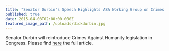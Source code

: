 ```yaml
---
title: "Senator Durbin's Speech Highlights ABA Working Group on Crimes Against Humanity"
published: true
date: 2015-04-08T02:00:00.000Z
featured_image_path: /uploads/dickdurbin.jpg
---
```



Senator Durbin will reintroduce Crimes Against Humanity legislation in Congress. Please find [here](https://www.international-criminal-justice-today.org/news/senator-durbins-speech-highlights-aba-working-group-on-crimes-against-humanity/) the full article.